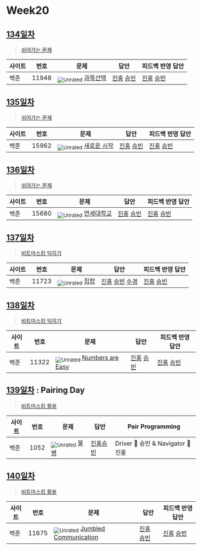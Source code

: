<!-- tier 리스트 S -->
[Unrated]: https://user-images.githubusercontent.com/33937365/126247607-85783912-c11a-4d50-ac36-8cc7dcb75cd2.png
[Bronze5]: https://user-images.githubusercontent.com/33937365/126247611-e362d727-17a4-4737-a232-5827e185ab7c.png
[Bronze4]: https://user-images.githubusercontent.com/33937365/126247612-89cbc675-e1d4-43a2-950b-1cb014dca697.png
[Bronze3]: https://user-images.githubusercontent.com/33937365/126247613-b8408610-7bc4-40f8-804f-a30a45ddbb68.png
[Bronze2]: https://user-images.githubusercontent.com/33937365/126247614-d85dc6ff-a520-4c00-82bd-eb593b156bd8.png
[Bronze1]: https://user-images.githubusercontent.com/33937365/126247616-04b2ab30-9891-4b7b-8cb4-38e99b97e834.png
[Silver5]: https://user-images.githubusercontent.com/33937365/126247618-38c5c905-672b-4d75-808e-8a7d45ea577d.png
[Silver4]: https://user-images.githubusercontent.com/33937365/126247620-ba2d1b96-b0aa-4b88-80c5-71569c69bbc3.png
[Silver3]: https://user-images.githubusercontent.com/33937365/126247621-1b55b7f4-3a79-4348-8a63-f00c1813853e.png
[Silver2]: https://user-images.githubusercontent.com/33937365/126247622-a83b30a9-6618-4593-b775-6f6730afd3f6.png
[Silver1]: https://user-images.githubusercontent.com/33937365/126247625-8d82f8ab-6f95-4ef8-a243-be31f548596e.png
[Gold5]: https://user-images.githubusercontent.com/33937365/126247627-2979d4d5-915a-4c4e-adb7-c171f9bafe28.png
[Gold4]: https://user-images.githubusercontent.com/33937365/126247629-b24e1e24-4579-450f-bc3c-f166361091dd.png
[Gold3]: https://user-images.githubusercontent.com/33937365/126247630-80fb15af-debc-451d-a937-6c9c6bfa693b.png
[Gold2]: https://user-images.githubusercontent.com/33937365/126247633-7112f6a6-57da-4d1d-953f-5414ba8ffc3d.png
[Gold1]: https://user-images.githubusercontent.com/33937365/126247635-42bd3af9-e129-4379-b44a-22d75de3def6.png
[Platinum5]: https://user-images.githubusercontent.com/33937365/126247636-763e3bc4-43a9-4724-8ce1-c2288aecb636.png
[Platinum4]: https://user-images.githubusercontent.com/33937365/126247637-af30d243-2771-4966-b0bb-0901b9fd4989.png
[Platinum3]: https://user-images.githubusercontent.com/33937365/126247640-cfd654db-86d8-42a9-8d1b-0f3494758330.png
[Platinum2]: https://user-images.githubusercontent.com/33937365/126247641-3e60e9a6-5116-4005-a87d-bfb59969c87a.png
[Platinum1]: https://user-images.githubusercontent.com/33937365/126247643-23bba5ac-52c4-442a-a88a-2eb8998f6446.png
[Diamond5]: https://user-images.githubusercontent.com/33937365/126247645-870445bf-25d9-45ce-9c07-a25949ffad21.png
[Diamond4]: https://user-images.githubusercontent.com/33937365/126247646-b2d7e328-c205-448d-a5bf-c6294c07edaa.png
[Diamond3]: https://user-images.githubusercontent.com/33937365/126247647-db568f94-882f-410c-bd1b-63d49c87623c.png
[Diamond2]: https://user-images.githubusercontent.com/33937365/126247648-52f92f07-0fb9-4b1d-a344-6e9b81d81044.png
[Diamond1]: https://user-images.githubusercontent.com/33937365/126247649-4d068f63-f5e1-40df-910e-dceeb2b7de99.png
[Ruby5]: https://user-images.githubusercontent.com/33937365/126247652-94013ea7-9a96-4068-b922-01535c85801d.png
[Ruby4]: https://user-images.githubusercontent.com/33937365/126247655-a10f7077-6341-416e-938c-b500b7022aca.png
[Ruby3]: https://user-images.githubusercontent.com/33937365/126247656-d0e16a36-5080-4585-a465-4e4f5302beef.png
[Ruby2]: https://user-images.githubusercontent.com/33937365/126247659-1d249660-02a2-4a95-966f-074f99df70fe.png
[Ruby1]: https://user-images.githubusercontent.com/33937365/126247660-8e0d236d-eaef-42b3-8983-28f9e6c94ff9.png
<!-- tier 리스트 E -->

# Week20

## [134일차](Day134)

> [쉬어가는 문제](https://www.acmicpc.net/group/workbook/view/9797/33408)

| 사이트 | 번호  | 문제                                              | 답안                                                              | 피드백 반영 답안                                                  |
| ------ | ----- | ------------------------------------------------- | ----------------------------------------------------------------- | ----------------------------------------------------------------- |
| 백준   | 11948 | <sub>![Unrated]</sub> [과목선택](https://www.acmicpc.net/problem/11948) | [진홍](Day134/boj11948_kjh.java) [승빈](Day134/boj11948_wsb.java) | [진홍](Day134/boj11948_kjh.java) [승빈](Day134/boj11948_wsb.java) |

## [135일차](Day135)

> [쉬어가는 문제](https://www.acmicpc.net/group/workbook/view/9797/33457)

| 사이트 | 번호  | 문제                                                 | 답안                                                              | 피드백 반영 답안                                                  |
| ------ | ----- | ---------------------------------------------------- | ----------------------------------------------------------------- | ----------------------------------------------------------------- |
| 백준   | 15962 | <sub>![Unrated]</sub> [새로운 시작](https://www.acmicpc.net/problem/15962) | [진홍](Day135/boj15962_kjh.java) [승빈](Day135/boj15962_wsb.java) | [진홍](Day135/boj15962_kjh.java) [승빈](Day135/boj15962_wsb.java) |

## [136일차](Day136)

> [쉬어가는 문제](https://www.acmicpc.net/group/workbook/view/9797/33497)

| 사이트 | 번호  | 문제                                                | 답안                                                              | 피드백 반영 답안                                                  |
| ------ | ----- | --------------------------------------------------- | ----------------------------------------------------------------- | ----------------------------------------------------------------- |
| 백준   | 15680 | <sub>![Unrated]</sub> [연세대학교](https://www.acmicpc.net/problem/15680) | [진홍](Day136/boj15680_kjh.java) [승빈](Day136/boj15680_wsb.java) | [진홍](Day136/boj15680_kjh.java) [승빈](Day136/boj15680_wsb.java) |

## [137일차](Day137)

> [비트마스킹 익히기](https://www.acmicpc.net/group/workbook/view/9797/33505)

| 사이트 | 번호  | 문제                                          | 답안                                                                                                                                                         | 피드백 반영 답안                                                  |
| ------ | ----- | --------------------------------------------- | ------------------------------------------------------------------------------------------------------------------------------------------------------------ | ----------------------------------------------------------------- |
| 백준   | 11723 | <sub>![Unrated]</sub> [집합](https://www.acmicpc.net/problem/11723) | [진홍](Day137/boj11723_kjh.java) [승빈](Day137/boj11723_wsb.java) [수경](https://github.com/sukyeongh/Algorithm/blob/master/2021_05/20210518/bj11723_hsk.py) | [진홍](Day137/boj11723_kjh.java) [승빈](Day137/boj11723_wsb.java) |

## [138일차](Day138)

> [비트마스킹 익히기](https://www.acmicpc.net/group/workbook/view/9797/33582)

| 사이트 | 번호  | 문제                                                      | 답안                                                              | 피드백 반영 답안                                                     |
| ------ | ----- | --------------------------------------------------------- | ----------------------------------------------------------------- | -------------------------------------------------------------------- |
| 백준   | 11322 | <sub>![Unrated]</sub> [Numbers are Easy](https://www.acmicpc.net/problem/11322) | [진홍](Day138/boj11322_kjh.java) [승빈](Day138/boj11322_wsb.java) | [진홍](Day138/boj11322_kjh_fb.java) [승빈](Day138/boj11322_wsb.java) |

## [139일차](Day139) : Pairing Day

> [비트마스킹 활용](https://www.acmicpc.net/group/workbook/view/9797/33603)

| 사이트 | 번호 | 문제                                         | 답안                                   | Pair Programming                   |
| ------ | ---- | -------------------------------------------- | -------------------------------------- | ---------------------------------- |
| 백준   | 1052 | <sub>![Unrated]</sub> [물병](https://www.acmicpc.net/problem/1052) | [진홍승빈](Day139/boj1052_kjhwsb.java) | Driver 🚗 승빈 & Navigator 🧭 진홍 |

## [140일차](Day140)

> [비트마스킹 활용](https://www.acmicpc.net/group/workbook/view/9797/33618)

| 사이트 | 번호  | 문제                                                           | 답안                                                              | 피드백 반영 답안                                                     |
| ------ | ----- | -------------------------------------------------------------- | ----------------------------------------------------------------- | -------------------------------------------------------------------- |
| 백준   | 11675 | <sub>![Unrated]</sub> [Jumbled Communication](https://www.acmicpc.net/problem/11675) | [진홍](Day140/boj11675_kjh.java) [승빈](Day140/boj11675_wsb.java) | [진홍](Day140/boj11675_kjh.java) [승빈](Day140/boj11675_wsb_fb.java) |
